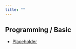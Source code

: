 ```yaml
---
title: ""
---
```


## Programming / Basic

- [Placeholder](/pkb/programming/basic/placeholder.html)
